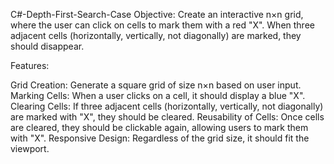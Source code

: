 C#-Depth-First-Search-Case
Objective: Create an interactive  n×n grid, where the user can click on cells to mark them with a red "X". When three adjacent cells (horizontally, vertically, not diagonally) are marked, they should disappear.

Features:

Grid Creation: Generate a square grid of size n×n based on user input.
Marking Cells: When a user clicks on a cell, it should display a blue "X".
Clearing Cells: If three adjacent cells (horizontally, vertically, not diagonally) are marked with "X", they should be cleared.
Reusability of Cells: Once cells are cleared, they should be clickable again, allowing users to mark them with "X".
Responsive Design: Regardless of the grid size, it should fit the viewport.
